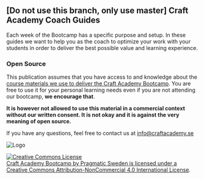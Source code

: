 ## [Do not use this branch, only use master] Craft Academy Coach Guides

Each week of the Bootcamp has a specific purpose and setup. In these guides we want to help you as the coach to optimize your work with your students in order to deliver the best possible value and learning experience.



### Open Source
This publication assumes that you have access to and knowledge about the [course materials we use to deliver the Craft Academy Bootcamp](https://github.com/CraftAcademy/ca_course). You are free to use it for your personal learning needs even if you are not attending our bootcamp, **we encourage that**.

**It is however not allowed to use this material in a commercial context without our written consent. It is not okay and it is against the very meaning of open source.**

If you have any questions, feel free to contact us at info@craftacademy.se


![Logo](https://github.com/CraftAcademy/craft-assets/blob/gh-pages/images/logo/logo-with-tagline_small.png?raw=true "Craft Academy by Pragmatic Sweden AB")

<a rel="license" href="http://creativecommons.org/licenses/by-nc/4.0/"><img alt="Creative Commons License" style="border-width:0" src="https://i.creativecommons.org/l/by-nc/4.0/88x31.png" /><br /><span xmlns:dct="http://purl.org/dc/terms/" property="dct:title">Craft Academy Bootcamp</span> by <span xmlns:cc="http://creativecommons.org/ns#" property="cc:attributionName">Pragmatic Sweden</span> is licensed under a <a rel="license" href="http://creativecommons.org/licenses/by-nc/4.0/">Creative Commons Attribution-NonCommercial 4.0 International License</a>.
